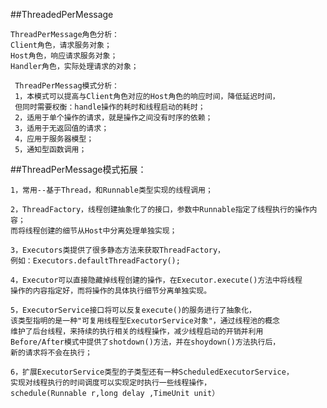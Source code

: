 ##ThreadedPerMessage

    ThreadPerMessage角色分析：
    Client角色，请求服务对象；
    Host角色，响应请求服务对象；
    Handler角色，实际处理请求的对象；

     ThreadPerMessag模式分析：
     1，本模式可以提高与Client角色对应的Host角色的响应时间，降低延迟时间，
     但同时需要权衡：handle操作的耗时和线程启动的耗时；
     2，适用于单个操作的请求，就是操作之间没有时序的依赖；
     3，适用于无返回值的请求；
     4，应用于服务器模型；
     5，通知型函数调用；


##ThreadPerMessage模式拓展：

    1，常用--基于Thread，和Runnable类型实现的线程调用；

    2，ThreadFactory，线程创建抽象化了的接口，参数中Runnable指定了线程执行的操作内容；
    而将线程创建的细节从Host中分离处理单独实现；

    3，Executors类提供了很多静态方法来获取ThreadFactory，
    例如：Executors.defaultThreadFactory();

    4，Executor可以直接隐藏掉线程创建的操作，在Executor.execute()方法中将线程
    操作的内容指定好，而将操作的具体执行细节分离单独实现。

    5，ExecutorService接口将可以反复execute()的服务进行了抽象化，
    该类型指明的是一种"可复用线程型ExecutorService对象"，通过线程池的概念
    维护了后台线程，来持续的执行相关的线程操作，减少线程启动的开销并利用
    Before/After模式中提供了shotdown()方法，并在shoydown()方法执行后，
    新的请求将不会在执行；

    6，扩展ExecutorService类型的子类型还有一种ScheduledExecutorService，
    实现对线程执行的时间调度可以实现定时执行一些线程操作，
    schedule(Runnable r,long delay ,TimeUnit unit）

